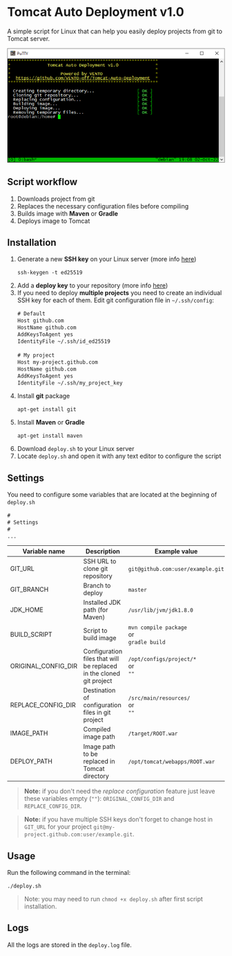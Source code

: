 # Tomcat Auto Deployment v1.0
A simple script for Linux that can help you easily deploy projects from git to Tomcat server.

![screenshot](images/image01.png)

## Script workflow
1. Downloads project from git
2. Replaces the necessary configuration files before compiling
3. Builds image with **Maven** or **Gradle**
4. Deploys image to Tomcat

## Installation
1. Generate a new **SSH key** on your Linux server (more info [here](https://docs.github.com/en/authentication/connecting-to-github-with-ssh/generating-a-new-ssh-key-and-adding-it-to-the-ssh-agent#generating-a-new-ssh-key))
    ```
    ssh-keygen -t ed25519
    ```
2. Add a **deploy key** to your repository (more info [here](https://docs.github.com/en/developers/overview/managing-deploy-keys#deploy-keys))
3. If you need to deploy **multiple projects** you need to create an individual SSH key for each of them. Edit git configuration file in `~/.ssh/config`:
   ```
   # Default
   Host github.com
   HostName github.com
   AddKeysToAgent yes
   IdentityFile ~/.ssh/id_ed25519
   
   # My project
   Host my-project.github.com
   HostName github.com
   AddKeysToAgent yes
   IdentityFile ~/.ssh/my_project_key
   ```
4. Install **git** package
    ```
    apt-get install git
    ```
5. Install **Maven** or **Gradle**
    ```
    apt-get install maven
    ```
6. Download `deploy.sh` to your Linux server
7. Locate `deploy.sh` and open it with any text editor to configure the script

## Settings
You need to configure some variables that are located at the beginning of `deploy.sh`
```
#
# Settings
#
...
```

| Variable name       | Description                                                         | Example value                                   |
|---------------------|---------------------------------------------------------------------|-------------------------------------------------|
| GIT_URL             | SSH URL to clone git repository                                     | `git@github.com:user/example.git`               |
| GIT_BRANCH          | Branch to deploy                                                    | `master`                                        |
| JDK_HOME            | Installed JDK path (for Maven)                                      | `/usr/lib/jvm/jdk1.8.0`                         |
| BUILD_SCRIPT        | Script to build image                                               | `mvn compile package`<br/>or<br/>`gradle build` |
| ORIGINAL_CONFIG_DIR | Configuration files that will be replaced in the cloned git project | `/opt/configs/project/*`<br/>or<br/>`""`        |
| REPLACE_CONFIG_DIR  | Destination of configuration files in git project                   | `/src/main/resources/`<br/>or<br/>`""`          |
| IMAGE_PATH          | Compiled image path                                                 | `/target/ROOT.war`                              |
| DEPLOY_PATH         | Image path to be replaced in Tomcat directory                       | `/opt/tomcat/webapps/ROOT.war`                  |

> **Note:** if you don't need the _replace configuration_ feature just leave these variables empty (`""`): `ORIGINAL_CONFIG_DIR` and `REPLACE_CONFIG_DIR`.

> **Note:** if you have multiple SSH keys don't forget to change host in `GIT_URL` for your project `git@my-project.github.com:user/example.git`.

## Usage
Run the following command in the terminal:
```
./deploy.sh
```

> Note: you may need to run `chmod +x deploy.sh` after first script installation.

## Logs
All the logs are stored in the `deploy.log` file.
